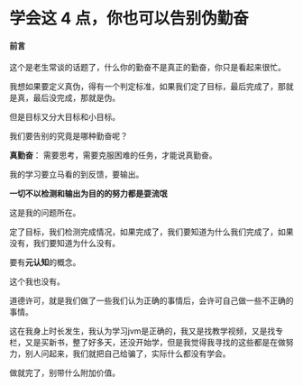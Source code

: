 # 学会这 4 点，你也可以告别伪勤奋

#### 前言

这个是老生常谈的话题了，什么你的勤奋不是真正的勤奋，你只是看起来很忙。

我想如果要定义真伪，得有一个判定标准，如果我们定了目标，最后完成了，那就是真，最后没完成，那就是伪。

但是目标又分大目标和小目标。

我们要告别的究竟是哪种勤奋呢？





**真勤奋**： 需要思考，需要克服困难的任务，才能说真勤奋。

我的学习要立马看的到反馈，要输出。



**一切不以检测和输出为目的的努力都是耍流氓**

这是我的问题所在。

定了目标，我们检测完成情况，如果完成了，我们要知道为什么我们完成了，如果没有，我们要知道为什么没有。

要有**元认知**的概念。

这个我也没有。

道德许可，就是我们做了一些我们认为正确的事情后，会许可自己做一些不正确的事情。

这在我身上时长发生，我认为学习jvm是正确的，我又是找教学视频，又是找专栏，又是买新书，整了好多天，还没开始学，但是我觉得我寻找的这些都是在做努力，别人问起来，我们就把自己给骗了，实际什么都没有学会。

做就完了，别带什么附加价值。






